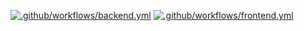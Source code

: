 [![.github/workflows/backend.yml](https://github.com/sadhakbj/Bookie-Laravel-Vue/actions/workflows/backend.yml/badge.svg?branch=main)](https://github.com/sadhakbj/Bookie-Laravel-Vue/actions/workflows/backend.yml)
[![.github/workflows/frontend.yml](https://github.com/sadhakbj/Bookie-Laravel-Vue/actions/workflows/frontend.yml/badge.svg?branch=main)](https://github.com/sadhakbj/Bookie-Laravel-Vue/actions/workflows/frontend.yml)
